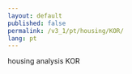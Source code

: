 ```yaml
---
layout: default
published: false
permalink: /v3_1/pt/housing/KOR/
lang: pt
---
```


housing analysis KOR
